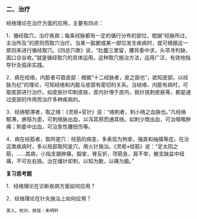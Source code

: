 ### 二、治疗

经络理论在治疗方面的应用，主要有四点：

1．循经取穴，治疗疾病；每条经脉都有一定的循行分布的部位，棍据“经脉所过，主治所及”的原则而取穴治疗。当某一脏腑或某一部位发生疾病时，就可根据这一原则来进行循经取穴。《四总穴歌》说，“肚腹三里留，腰背委中求，头项寻列缺，面口合谷收。”就是循经取穴的具体运用。这种取穴施治方法，运用广泛，有效地指导针灸临床实践。

2．病在经络，内脏者可取皮部：根据“十二经脉者，皮之部也”，欲知皮部，以经脉为纪”的理论，可知经络和内脏与皮部有密切的关系。当经络、内脏有病时，可取皮部进行治疗。如皮肤针叩刺皮肤，皮内针埋于皮内，挑针挑刺皮肤等，都是通过皮部的作用而治疗多种疾病的。

3．经络郁滞者，取之络：《灵枢•官针》说：“络刺者，刺小络之血脉也。”凡经络郁滞，痹阻为患，可刺络脉出血，以泻其邪而通其络。如刺少商出血，可治咽喉肿痛；刺委中出血，可治急性腰扭伤等。

4．病在经筋者，取阿是穴：经筋的病变，多表现为拘挛，强直和抽搐等症。在治这类疾病时，多以局部取阿是穴，用火针施治。《灵枢•经筋》说：“足太阳之筋，……其病，小指支跟肿痛，腘挛，脊反折，项筋急，肩不举，腋支缺盆中纽痛，不可左右摇。治在燔针却刺，以知为数，以痛为腧。”

**复习思考题**

1．经络理论在诊断疾病方面如何应用？

2．经络理论在针灸施治上如何应用？

```
录入、校对、排版：朱明轩
```